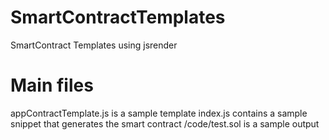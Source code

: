 # SmartContractTemplates
SmartContract Templates using jsrender

# Main files
appContractTemplate.js is a sample template
index.js contains a sample snippet that generates the smart contract
/code/test.sol is a sample output